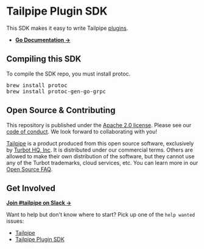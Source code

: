 # Tailpipe Plugin SDK

This SDK makes it easy to write Tailpipe [plugins](https://hub.tailpipe.io/plugins).

* **[Go Documentation →](https://pkg.go.dev/github.com/turbot/tailpipe-plugin-sdk)**

## Compiling this SDK

To compile the SDK repo, you must install protoc.
<pre>
brew install protoc
brew install protoc-gen-go-grpc
</pre>

## Open Source & Contributing

This repository is published under the [Apache 2.0 license](https://www.apache.org/licenses/LICENSE-2.0). Please see our [code of conduct](https://github.com/turbot/.github/blob/main/CODE_OF_CONDUCT.md). We look forward to collaborating with you!

[Tailpipe](https://tailpipe.io) is a product produced from this open source software, exclusively by [Turbot HQ, Inc](https://turbot.com). It is distributed under our commercial terms. Others are allowed to make their own distribution of the software, but they cannot use any of the Turbot trademarks, cloud services, etc. You can learn more in our [Open Source FAQ](https://turbot.com/open-source).

## Get Involved

**[Join #tailpipe on Slack →](https://turbot.com/community/join)**

Want to help but don't know where to start? Pick up one of the `help wanted` issues:
* [Tailpipe](https://github.com/turbot/tailpipe/issues?q=is%3Aopen+is%3Aissue+label%3A%22help+wanted%22)
* [Tailpipe Plugin SDK](https://github.com/turbot/tailpipe-plugin-sdk/issues?q=is%3Aopen+is%3Aissue+label%3A%22help+wanted%22)
